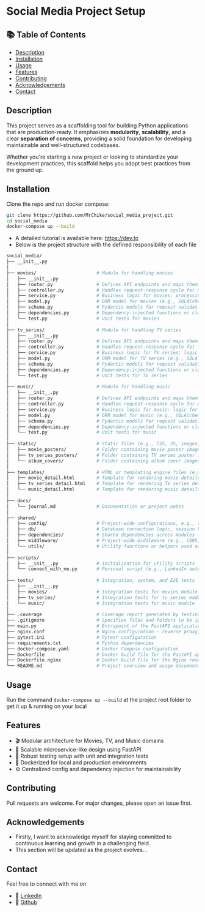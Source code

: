 # Social Media Project Setup

## 📚 Table of Contents

- [Description](#description)
- [Installation](#installation)
- [Usage](#usage)
- [Features](#features)
- [Contributing](#contributing)
- [Acknowledgements](#acknowledgements)
- [Contact](#contact)

## Description

This project serves as a scaffolding tool for building Python applications that are production-ready. It emphasizes **modularity**, **scalability**, and a clear **separation of concerns**, providing a solid foundation for developing maintainable and well-structured codebases.

Whether you're starting a new project or looking to standardize your development practices, this scaffold helps you adopt best practices from the ground up.

## Installation

Clone the repo and run docker compose:

```bash
git clone https://github.com/MrChike/social_media_project.git
cd social_media
docker-compose up --build
```

- A detailed tutorial is available here: <https://dev.to>
- Below is the project structure with the defined responsibility of each file

```bash
social_media/
├── __init__.py
│
├── movies/                      # Module for handling movies
│   ├── __init__.py
│   ├── router.py                # Defines API endpoints and maps them to the controller for movies
│   ├── controller.py            # Handles request-response cycle for movies; invokes movie services
│   ├── service.py               # Business logic for movies: processing, filtering, etc.
│   ├── model.py                 # ORM model for movies (e.g., SQLAlchemy Movie table)
│   ├── schema.py                # Pydantic models for request validation and response serialization (movies)
│   ├── dependencies.py          # Dependency-injected functions or classes shared within movies module
│   └── test.py                  # Unit tests for movies
│
├── tv_series/                   # Module for handling TV series
│   ├── __init__.py
│   ├── router.py                # Defines API endpoints and maps them to the controller for TV series
│   ├── controller.py            # Handles request-response cycle for TV series; invokes services
│   ├── service.py               # Business logic for TV series: logic for seasons, episodes, etc.
│   ├── model.py                 # ORM model for TV series (e.g., SQLAlchemy Series table)
│   ├── schema.py                # Pydantic models for request validation and response serialization (TV series)
│   ├── dependencies.py          # Dependency-injected functions or classes shared within tv_series module
│   └── test.py                  # Unit tests for TV series
│
├── music/                       # Module for handling music
│   ├── __init__.py
│   ├── router.py                # Defines API endpoints and maps them to the controller for music
│   ├── controller.py            # Handles request-response cycle for music; invokes services
│   ├── service.py               # Business logic for music: logic for songs, albums, artists
│   ├── model.py                 # ORM model for music (e.g., SQLAlchemy Song or Album table)
│   ├── schema.py                # Pydantic models for request validation and response serialization (music)
│   ├── dependencies.py          # Dependency-injected functions or classes shared within music module
│   └── test.py                  # Unit tests for music
│
├── static/                      # Static files (e.g., CSS, JS, images)
│   ├── movie_posters/           # Folder containing movie poster images
│   ├── tv_series_posters/       # Folder containing TV series poster images
│   └── album_covers/            # Folder containing album cover images
│
├── templates/                   # HTML or templating engine files (e.g., Jinja2)
│   ├── movie_detail.html        # Template for rendering movie details
│   ├── tv_series_detail.html    # Template for rendering TV series details
│   └── music_detail.html        # Template for rendering music details
│
├── docs/
│   └── journal.md               # Documentation or project notes
│
├── shared/
│   ├── config/                  # Project-wide configurations, e.g., settings.py
│   ├── db/                      # Database connection logic, session handling
│   ├── dependencies/            # Shared dependencies across modules
│   ├── middleware/              # Project-wide middleware (e.g., CORS, authentication)
│   └── utils/                   # Utility functions or helpers used across the app
│
├── scripts/
│   ├── __init__.py              # Initialization for utility scripts
│   └── connect_with_me.py       # Personal script (e.g., LinkedIn automation or social connection)
│
├── tests/                       # Integration, system, and E2E tests
│   ├── __init__.py
│   ├── movies/                  # Integration tests for movies module
│   ├── tv_series/               # Integration tests for tv_series module
│   └── music/                   # Integration tests for music module
│
├── .coverage                    # Coverage report generated by testing
├── .gitignore                   # Specifies files and folders to be ignored by Git
├── main.py                      # Entrypoint of the FastAPI application
├── nginx.conf                   # Nginx configuration – reverse proxy, rate limiting, static file serving
├── pytest.ini                   # Pytest configuration
├── requirements.txt             # Python dependencies
├── docker-compose.yaml          # Docker Compose configuration
├── Dockerfile                   # Docker build file for the FastAPI application
├── Dockerfile.nginx             # Docker build file for the Nginx reverse proxy
└── README.md                    # Project overview and usage documentation
```

## Usage

Run the command `docker-compose up --build` at the project root folder to get it up & running on your local

## Features

- 🎬 Modular architecture for Movies, TV, and Music domains
- 🧩 Scalable microservice-like design using FastAPI
- 🧪 Robust testing setup with unit and integration tests
- 🐳 Dockerized for local and production environments
- ⚙️ Centralized config and dependency injection for maintainability

## Contributing

Pull requests are welcome. For major changes, please open an issue first.

## Acknowledgements

- Firstly, I want to acknowledge myself for staying committed to continuous learning and growth in a challenging field.
- This section will be updated as the project evolves...

## Contact

Feel free to connect with me on

- 💼 [LinkedIn](https://www.linkedin.com/in/chikeegonu/)
- 🐙 [Github](https://github.com/MrChike)
